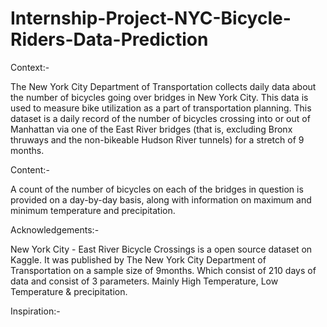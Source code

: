 # Internship-Project-NYC-Bicycle-Riders-Data-Prediction
Context:-

The New York City Department of Transportation collects daily data about the number of bicycles going over bridges in New York City. This data is used to measure bike utilization as a part of transportation planning. This dataset is a daily record of the number of bicycles crossing into or out of Manhattan via one of the East River bridges (that is, excluding Bronx thruways and the non-bikeable Hudson River tunnels) for a stretch of 9 months.

Content:-

A count of the number of bicycles on each of the bridges in question is provided on a day-by-day basis, along with information on maximum and minimum temperature and precipitation.

Acknowledgements:-

New York City - East River Bicycle Crossings is a open source dataset on Kaggle. It was published by The New York City Department of Transportation on a sample size of 9months. Which consist of 210 days of data and consist of 3 parameters. Mainly High Temperature, Low Temperature & precipitation.

Inspiration:-


